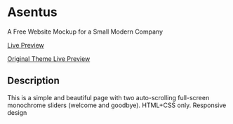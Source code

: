 # Asentus
A Free Website Mockup for a Small Modern Company

[Live Preview](https://object417.github.io/Asentus/)

[Original Theme Live Preview](https://preview.keenthemes.com/asentus/)

## Description
This is a simple and beautiful page with two auto-scrolling full-screen monochrome sliders (welcome and goodbye). HTML+CSS only. Responsive design
